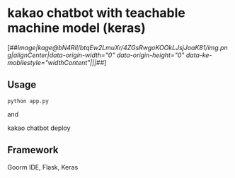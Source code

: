 # kakao chatbot with teachable machine model (keras)

[##_Image|kage@bN4Ril/btqEw2LmuXr/4ZGsRwgoKOOkLJsjJoaK81/img.png|alignCenter|data-origin-width="0" data-origin-height="0" data-ke-mobilestyle="widthContent"|||_##]

## Usage

```
python app.py
```

and

kakao chatbot deploy


## Framework

Goorm IDE, Flask, Keras


